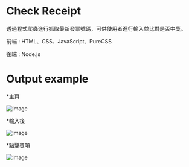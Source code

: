 # Check Receipt 

透過程式爬蟲進行抓取最新發票號碼，可供使用者進行輸入並比對是否中獎。 

前端 : HTML、CSS、JavaScript、PureCSS 

後端 : Node.js

# Output example 

*主頁 

![image](https://github.com/Samuelchi861008/Check-Receipt/blob/master/1.JPG) 

*輸入後 

![image](https://github.com/Samuelchi861008/Check-Receipt/blob/master/2.JPG) 

*點擊獎項 

![image](https://github.com/Samuelchi861008/Check-Receipt/blob/master/3.JPG)
